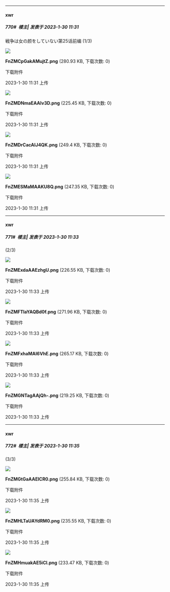 
*****

####  xwr  
##### 770#         楼主| 发表于 2023-1-30 11:31

戦争は女の颜をしていない第25话前编 (1/3)

<img src="https://img.saraba1st.com/forum/202301/30/113122w2fdkhq7bohfu2u2.png" referrerpolicy="no-referrer">

<strong>FnZMCpGakAMujtZ.png</strong> (280.93 KB, 下载次数: 0)

下载附件

2023-1-30 11:31 上传

<img src="https://img.saraba1st.com/forum/202301/30/113121tt6byc9j6mk1ui11.png" referrerpolicy="no-referrer">

<strong>FnZMDNmaEAAlv3D.png</strong> (225.45 KB, 下载次数: 0)

下载附件

2023-1-30 11:31 上传

<img src="https://img.saraba1st.com/forum/202301/30/113120knsnnsjtsdqidk6k.png" referrerpolicy="no-referrer">

<strong>FnZMDrCacAIJ4QK.png</strong> (249.4 KB, 下载次数: 0)

下载附件

2023-1-30 11:31 上传

<img src="https://img.saraba1st.com/forum/202301/30/113117nbyok5byp6415l64.png" referrerpolicy="no-referrer">

<strong>FnZMESMaMAAKU8Q.png</strong> (247.35 KB, 下载次数: 0)

下载附件

2023-1-30 11:31 上传

*****

####  xwr  
##### 771#         楼主| 发表于 2023-1-30 11:33

(2/3)

<img src="https://img.saraba1st.com/forum/202301/30/113321zfgwv1wvgszpwg4j.png" referrerpolicy="no-referrer">

<strong>FnZMExdaAAEzhgU.png</strong> (226.55 KB, 下载次数: 0)

下载附件

2023-1-30 11:33 上传

<img src="https://img.saraba1st.com/forum/202301/30/113320dji911i716t911ib.png" referrerpolicy="no-referrer">

<strong>FnZMFTlaYAQBd0f.png</strong> (271.96 KB, 下载次数: 0)

下载附件

2023-1-30 11:33 上传

<img src="https://img.saraba1st.com/forum/202301/30/113319mu57adk4xqkw6ag3.png" referrerpolicy="no-referrer">

<strong>FnZMFxhaMAI6VhE.png</strong> (265.17 KB, 下载次数: 0)

下载附件

2023-1-30 11:33 上传

<img src="https://img.saraba1st.com/forum/202301/30/113318obwdgpchzx9tgcpm.png" referrerpolicy="no-referrer">

<strong>FnZMGNTagAAjQh-.png</strong> (219.25 KB, 下载次数: 0)

下载附件

2023-1-30 11:33 上传

*****

####  xwr  
##### 772#         楼主| 发表于 2023-1-30 11:35

(3/3)

<img src="https://img.saraba1st.com/forum/202301/30/113525qemw9e2v3ve3yeee.png" referrerpolicy="no-referrer">

<strong>FnZMGtGaAAEICR0.png</strong> (255.84 KB, 下载次数: 0)

下载附件

2023-1-30 11:35 上传

<img src="https://img.saraba1st.com/forum/202301/30/113524k4x3ku44z96zu0b4.png" referrerpolicy="no-referrer">

<strong>FnZMHLTaUAYdRM0.png</strong> (235.55 KB, 下载次数: 0)

下载附件

2023-1-30 11:35 上传

<img src="https://img.saraba1st.com/forum/202301/30/113522dkporok75vepvokq.png" referrerpolicy="no-referrer">

<strong>FnZMHmuakAE5iCl.png</strong> (233.47 KB, 下载次数: 0)

下载附件

2023-1-30 11:35 上传

